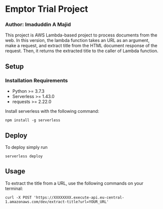 # Emptor Trial Project

### Author: Imaduddin A Majid

This project is AWS Lambda-based project to process documents from the web. In this version, the lambda function takes an URL as an argument, make a request, and extract title from the HTML document response of the request. Then, it returns the extracted title to the caller of Lambda function.

## Setup

### Installation Requirements

* Python >= 3.7.3
* Serverless >= 1.43.0 
* requests >= 2.22.0

Install serverless with the following command:

```
npm install -g serverless
```

## Deploy

To deploy simply run
```
serverless deploy
```

## Usage

To extract the title from a URL, use the following commands on your terminal:

```
curl -X POST 'https://XXXXXXXX.execute-api.eu-central-1.amazonaws.com/dev/extract-title?url=YOUR_URL'
```
